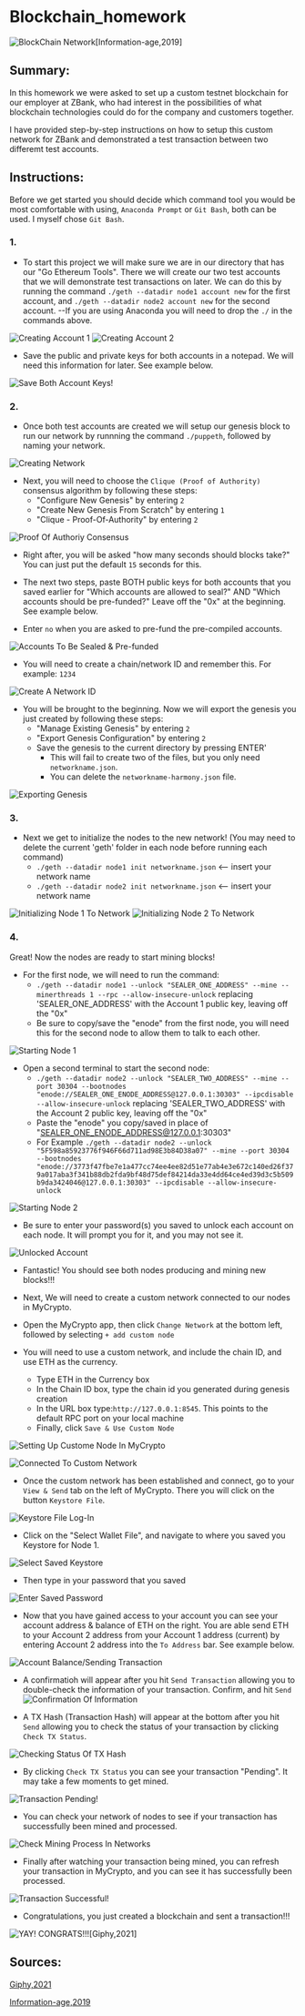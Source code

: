 # Blockchain_homework

![BlockChain Network](https://github.com/RobertTroutman/Blockchain_homework/blob/main/Screeenshots/blockchain.png)[Information-age,2019]

## Summary:

 In this homework we were asked to set up a custom testnet blockchain for our employer at ZBank, who had interest in the possibilities of what blockchain technologies could do for the company and customers together.

 I have provided step-by-step instructions on how to setup this custom network for ZBank and demonstrated a test transaction between two differemt test accounts.


 ## Instructions:

Before we get started you should decide which command tool you would be most comfortable with using, `Anaconda Prompt` or `Git Bash`, both can be used. I myself chose `Git Bash`.

### 1.
* To start this project we will make sure we are in our directory that has our "Go Ethereum Tools". There we will create our two test accounts that we will demonstrate test transactions on later. We can do this by running the command `./geth --datadir node1 account new` for the first account, and `./geth --datadir node2 account new` for the second account. --If you are using Anaconda you will need to drop the `./` in the commands above.

![Creating Account 1](https://github.com/RobertTroutman/Blockchain_homework/blob/main/Screeenshots/Creating-Account1.PNG)
![Creating Account 2](https://github.com/RobertTroutman/Blockchain_homework/blob/main/Screeenshots/Creating-Account2.PNG)

* Save the public and private keys for both accounts in a notepad. We will need this information for later. See example below.

![Save Both Account Keys!](https://github.com/RobertTroutman/Blockchain_homework/blob/main/Screeenshots/Save-Public-Account-Keys.png)

### 2.
* Once both test accounts are created we will setup our genesis block to run our network by runnning the command `./puppeth`, followed by naming your network.

![Creating Network](https://github.com/RobertTroutman/Blockchain_homework/blob/main/Screeenshots/Creating%20Network.PNG)

* Next, you will need to choose the `Clique (Proof of Authority)` consensus algorithm by following these steps:
    * "Configure New Genesis" by entering `2`
    * "Create New Genesis From Scratch" by entering `1`
    * "Clique - Proof-Of-Authority" by entering `2`

![Proof Of Authoriy Consensus](https://github.com/RobertTroutman/Blockchain_homework/blob/main/Screeenshots/Choosing-Clique-Proof-of-Authority.PNG)

* Right after, you will be asked "how many seconds should blocks take?" You can just put the default `15` seconds for this.

* The next two steps, paste BOTH public keys for both accounts that you saved earlier for "Which accounts are allowed to seal?" AND "Which accounts should be pre-funded?" Leave off the "0x" at the beginning. See example below.

* Enter `no` when you are asked to pre-fund the pre-compiled accounts.

![Accounts To Be Sealed & Pre-funded](https://github.com/RobertTroutman/Blockchain_homework/blob/main/Screeenshots/Selecting-Accounts-to-be-sealed-and-prefunded.PNG)

* You will need to create a chain/network ID and remember this. For example: `1234`

![Create A Network ID](https://github.com/RobertTroutman/Blockchain_homework/blob/main/Screeenshots/Selecting-Network-ID.PNG)

* You will be brought to the beginning. Now we will export the genesis you just created by following these steps:
    * "Manage Existing Genesis" by entering `2`
    * "Export Genesis Configuration" by entering `2`
    * Save the genesis to the current directory by pressing ENTER'
        - This will fail to create two of the files, but you only need `networkname.json`.
        - You can delete the `networkname-harmony.json` file.

![Exporting Genesis](https://github.com/RobertTroutman/Blockchain_homework/blob/main/Screeenshots/Exporting-Genesis.PNG)

### 3.
* Next we get to initialize the nodes to the new network! (You may need to delete the current 'geth' folder in each node before running each command)
    * `./geth --datadir node1 init networkname.json` <-- insert your network name
    * `./geth --datadir node2 init networkname.json` <-- insert your network name

![Initializing Node 1 To Network](https://github.com/RobertTroutman/Blockchain_homework/blob/main/Screeenshots/Initializing-Nodes-to-Network.PNG)
![Initializing Node 2 To Network](https://github.com/RobertTroutman/Blockchain_homework/blob/main/Screeenshots/Initializing-Nodes-to-Network2.PNG)


### 4.
Great! Now the nodes are ready to start mining blocks!

* For the first node, we will need to run the command:
    - `./geth --datadir node1 --unlock "SEALER_ONE_ADDRESS" --mine --minerthreads 1 --rpc --allow-insecure-unlock` replacing 'SEALER_ONE_ADDRESS' with the Account 1 public key, leaving off the "0x"
    - Be sure to copy/save the "enode" from the first node, you will need this for the second node to allow them to talk to each other.

![Starting Node 1](https://github.com/RobertTroutman/Blockchain_homework/blob/main/Screeenshots/Starting-Node-1.PNG)

* Open a second terminal to start the second node:
    - `./geth --datadir node2 --unlock "SEALER_TWO_ADDRESS" --mine --port 30304 --bootnodes "enode://SEALER_ONE_ENODE_ADDRESS@127.0.0.1:30303" --ipcdisable --allow-insecure-unlock` replacing 'SEALER_TWO_ADDRESS' with the Account 2 public key, leaving off the "0x"
    - Paste the "enode" you copy/saved in place of "SEALER_ONE_ENODE_ADDRESS@127.0.0.1:30303"
    - For Example `./geth --datadir node2 --unlock "5F598a85923776f946F66d711ad98E3b84D38a07" --mine --port 30304 --bootnodes "enode://3773f47fbe7e1a477cc74ee4ee82d51e77ab4e3e672c140ed26f379a017aba3f341b88db2fda9bf48d75def84214da33e4dd64ce4ed39d3c5b509b9da3424046@127.0.0.1:30303" --ipcdisable --allow-insecure-unlock`

![Starting Node 2](https://github.com/RobertTroutman/Blockchain_homework/blob/main/Screeenshots/Starting-Node-2.PNG)

* Be sure to enter your password(s) you saved to unlock each account on each node. It will prompt you for it, and you may not see it.

![Unlocked Account](https://github.com/RobertTroutman/Blockchain_homework/blob/main/Screeenshots/Unlocked-Account-on-Node-1.PNG)

* Fantastic! You should see both nodes producing and mining new blocks!!!

* Next, We will need to create a custom network connected to our nodes in MyCrypto.

* Open the MyCrypto app, then click `Change Network` at the bottom left, followed by selecting `+ add custom node`

* You will need to use a custom network, and include the chain ID, and use ETH as the currency.
    * Type ETH in the Currency box
    * In the Chain ID box, type the chain id you generated during genesis creation
    * In the URL box type:`http://127.0.0.1:8545`.  This points to the default RPC port on your local machine
    * Finally, click `Save & Use Custom Node`

![Setting Up Custome Node In MyCrypto](https://github.com/RobertTroutman/Blockchain_homework/blob/main/Screeenshots/Setup-Your-Custom-Node.PNG)

![Connected To Custom Network](https://github.com/RobertTroutman/Blockchain_homework/blob/main/Screeenshots/Creating-Custom-Network-in-MyCrypto.png)


* Once the custom network has been established and connect, go to your `View & Send` tab on the left of MyCrypto. There you will click on the button `Keystore File`.

![Keystore File Log-In](https://github.com/RobertTroutman/Blockchain_homework/blob/main/Screeenshots/Log-Into-Wallet-Using-Keystore-File-From-Node-1.png)

* Click on the "Select Wallet File", and navigate to where you saved you Keystore for Node 1.

![Select Saved Keystore](https://github.com/RobertTroutman/Blockchain_homework/blob/main/Screeenshots/Select-Keystore-From-Node1-Folder.png)

* Then type in your password that you saved

![Enter Saved Password](https://github.com/RobertTroutman/Blockchain_homework/blob/main/Screeenshots/Type-In-Password1.PNG)

* Now that you have gained access to your account you can see your account address & balance of ETH on the right. You are able send ETH to your Account 2 address from your Account 1 address (current) by entering Account 2 address into the `To Address` bar. See example below.

![Account Balance/Sending Transaction](https://github.com/RobertTroutman/Blockchain_homework/blob/main/Screeenshots/Account-Balance-In-Account-1-Sending-Money-To-Account-2.png)


* A confirmatioh will appear after you hit `Send Transaction` allowing you to double-check the information of your transaction. Confirm, and hit `Send `
![Confirmation Of Information](https://github.com/RobertTroutman/Blockchain_homework/blob/main/Screeenshots/Confirmation.png)

* A TX Hash (Transaction Hash) will appear at the bottom after you hit `Send` allowing you to check the status of your transaction by clicking `Check TX Status`.

![Checking Status Of TX Hash](https://github.com/RobertTroutman/Blockchain_homework/blob/main/Screeenshots/Check-Transaction-Status-With-TX-Hash.png)

* By clicking `Check TX Status` you can see your transaction "Pending". It may take a few moments to get mined.

![Transaction Pending!](https://github.com/RobertTroutman/Blockchain_homework/blob/main/Screeenshots/Pending-Transaction.png)

* You can check your network of nodes to see if your transaction has successfully been mined and processed.

![Check Mining Process In Networks](https://github.com/RobertTroutman/Blockchain_homework/blob/main/Screeenshots/Transaction-Has-Been-Mined-And-Sealed-With-New-Block.png)

* Finally after watching your transaction being mined, you can refresh your transaction in MyCrypto, and you can see it has successfully been processed.

![Transaction Successful!](https://github.com/RobertTroutman/Blockchain_homework/blob/main/Screeenshots/Transaction-Successful.png)


* Congratulations, you just created a blockchain and sent a transaction!!!

![YAY! CONGRATS!!!](https://github.com/RobertTroutman/Blockchain_homework/blob/main/Screeenshots/Wolf-Of-Wallstreet.gif)[Giphy,2021]


## Sources:
[Giphy,2021](https://giphy.com/gifs/the-wolf-of-wall-street-14cmFjYyvaIcko?epik=dj0yJnU9b3A0SUFrcmxydlVKcFN3S0RkSEliSFEweWNDNTQ1Y0smcD0wJm49c2RmeDBlUG5hZENSZ1NscDNYUG1BQSZ0PUFBQUFBR0FhTWFR)

[Information-age,2019](https://www.information-age.com/five-blockchain-use-cases-123484558/)

